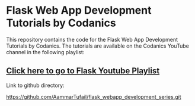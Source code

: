 # Flask Web App Development Tutorials by Codanics

This repository contains the code for the Flask Web App Development Tutorials by Codanics. The tutorials are available on the Codanics YouTube channel in the following playlist:

## [Click here to go to Flask Youtube Playlist](https://www.youtube.com/playlist?list=PL9XvIvvVL50H3SI7VaZ30OWu6NHWEJG_x)


Link to github directory:

https://github.com/AammarTufail/flask_webapp_development_series.git